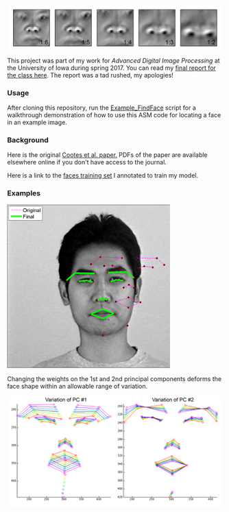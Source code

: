 ![](/Media/Faces_MultiResolution_horizontal.png)

This project was part of my work for *Advanced Digital Image Processing* at the University of Iowa during spring 2017. You can read my [final report for the class here](/Media/ADIP_ActiveShapeModels_FinalReport.pdf). The report was a tad rushed, my apologies!

### Usage ###
After cloning this repository, run the [Example_FindFace](Example_FindFace.m) script for a walkthrough demonstration of how to use this ASM code for locating a face in an example image.

### Background ###
Here is the original [Cootes et al. paper.](http://www.sciencedirect.com/science/article/pii/S1077314285710041) PDFs of the paper are available elsewhere online if you don't have access to the journal.

Here is a link to the [faces training set](http://robotics.csie.ncku.edu.tw/Databases/FaceDetect_PoseEstimate.htm#Our_Database_) I annotated to train my model.

### Examples ###
<img src="/Media/FoundFaceExample_cropped.png" width="380">

Changing the weights on the 1st and 2nd principal components deforms the face shape within an allowable range of variation.

<img src="/Media/Faces_PC_Variations.png" width="800">
